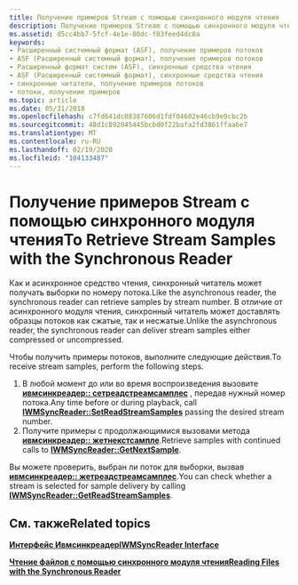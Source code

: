 ```yaml
---
title: Получение примеров Stream с помощью синхронного модуля чтения
description: Получение примеров Stream с помощью синхронного модуля чтения
ms.assetid: d5cc4bb7-5fcf-4e1e-80dc-f03feed4dc8a
keywords:
- Расширенный системный формат (ASF), получение примеров потоков
- ASF (Расширенный системный формат), получение примеров потоков
- Расширенный формат систем (ASF), синхронные средства чтения
- ASF (Расширенный системный формат), синхронные средства чтения
- синхронные читатели, получение примеров потоков
- потоки, получение примеров
ms.topic: article
ms.date: 05/31/2018
ms.openlocfilehash: c7fd641dc08387606d1fdf04602e46cb9e9cbc2b
ms.sourcegitcommit: 48d1c892045445bcbd0f22bafa2fd3861ffaa6e7
ms.translationtype: MT
ms.contentlocale: ru-RU
ms.lasthandoff: 02/19/2020
ms.locfileid: "104133487"
---
```

# <a name="to-retrieve-stream-samples-with-the-synchronous-reader"></a><span data-ttu-id="5cbeb-109">Получение примеров Stream с помощью синхронного модуля чтения</span><span class="sxs-lookup"><span data-stu-id="5cbeb-109">To Retrieve Stream Samples with the Synchronous Reader</span></span>

<span data-ttu-id="5cbeb-110">Как и асинхронное средство чтения, синхронный читатель может получать выборки по номеру потока.</span><span class="sxs-lookup"><span data-stu-id="5cbeb-110">Like the asynchronous reader, the synchronous reader can retrieve samples by stream number.</span></span> <span data-ttu-id="5cbeb-111">В отличие от асинхронного модуля чтения, синхронный читатель может доставлять образцы потоков как сжатые, так и несжатые.</span><span class="sxs-lookup"><span data-stu-id="5cbeb-111">Unlike the asynchronous reader, the synchronous reader can deliver stream samples either compressed or uncompressed.</span></span>

<span data-ttu-id="5cbeb-112">Чтобы получить примеры потоков, выполните следующие действия.</span><span class="sxs-lookup"><span data-stu-id="5cbeb-112">To receive stream samples, perform the following steps.</span></span>

1.  <span data-ttu-id="5cbeb-113">В любой момент до или во время воспроизведения вызовите [**ивмсинкреадер:: сетреадстреамсамплес**](/previous-versions/windows/desktop/api/Wmsdkidl/nf-wmsdkidl-iwmsyncreader-setreadstreamsamples) , передав нужный номер потока.</span><span class="sxs-lookup"><span data-stu-id="5cbeb-113">Any time before or during playback, call [**IWMSyncReader::SetReadStreamSamples**](/previous-versions/windows/desktop/api/Wmsdkidl/nf-wmsdkidl-iwmsyncreader-setreadstreamsamples) passing the desired stream number.</span></span>
2.  <span data-ttu-id="5cbeb-114">Получите примеры с продолжающимися вызовами метода [**ивмсинкреадер:: жетнекстсампле**](/previous-versions/windows/desktop/api/Wmsdkidl/nf-wmsdkidl-iwmsyncreader-getnextsample).</span><span class="sxs-lookup"><span data-stu-id="5cbeb-114">Retrieve samples with continued calls to [**IWMSyncReader::GetNextSample**](/previous-versions/windows/desktop/api/Wmsdkidl/nf-wmsdkidl-iwmsyncreader-getnextsample).</span></span>

<span data-ttu-id="5cbeb-115">Вы можете проверить, выбран ли поток для выборки, вызвав [**ивмсинкреадер:: жетреадстреамсамплес**](/previous-versions/windows/desktop/api/Wmsdkidl/nf-wmsdkidl-iwmsyncreader-getreadstreamsamples).</span><span class="sxs-lookup"><span data-stu-id="5cbeb-115">You can check whether a stream is selected for sample delivery by calling [**IWMSyncReader::GetReadStreamSamples**](/previous-versions/windows/desktop/api/Wmsdkidl/nf-wmsdkidl-iwmsyncreader-getreadstreamsamples).</span></span>

## <a name="related-topics"></a><span data-ttu-id="5cbeb-116">См. также</span><span class="sxs-lookup"><span data-stu-id="5cbeb-116">Related topics</span></span>

<dl> <dt>

[<span data-ttu-id="5cbeb-117">**Интерфейс Ивмсинкреадер**</span><span class="sxs-lookup"><span data-stu-id="5cbeb-117">**IWMSyncReader Interface**</span></span>](/previous-versions/windows/desktop/api/wmsdkidl/nn-wmsdkidl-iwmsyncreader)
</dt> <dt>

[<span data-ttu-id="5cbeb-118">**Чтение файлов с помощью синхронного модуля чтения**</span><span class="sxs-lookup"><span data-stu-id="5cbeb-118">**Reading Files with the Synchronous Reader**</span></span>](reading-files-with-the-synchronous-reader.md)
</dt> </dl>

 

 




